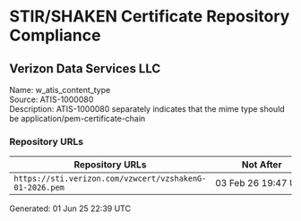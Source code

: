 # STIR/SHAKEN Certificate Repository Compliance

## Verizon Data Services LLC

Name: w_atis_content_type\
Source: ATIS-1000080\
Description: ATIS-1000080 separately indicates that the mime type should be application/pem-certificate-chain
### Repository URLs

| Repository URLs | Not After |  Problems | Link |
|-----------------|-----------|-----------|------|
| `https://sti.verizon.com/vzwcert/vzshakenG-01-2026.pem` | 03&#160;Feb&#160;26&#160;19:47&#160;UTC | true | [view](../../REPOS/3093acd9ee0a0252a67f7cfa0e6b662bb556381a/README.md) |


Generated: 01 Jun 25 22:39 UTC